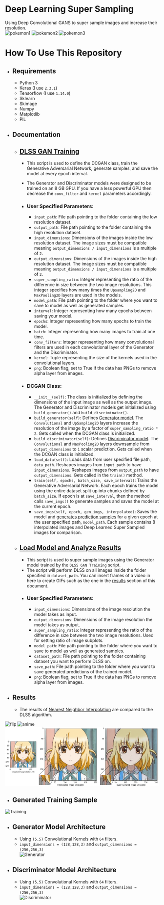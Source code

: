 # Deep Learning Super Sampling
Using Deep Convolutional GANS to super sample images and increase their resolution.<br/>
![pokemon1](https://i.imgur.com/KT4mZPg.jpg)
![pokemon2](https://i.imgur.com/FZ66KOm.jpg)
![pokemon3](https://i.imgur.com/Sf1hnmt.jpg)

# How To Use This Repository
* ## Requirements
  * Python 3
  * Keras (I use ```2.3.1```)
  * Tensorflow (I use ```1.14.0```)
  * Sklearn
  * Skimage
  * Numpy
  * Matplotlib
  * PIL
* ## Documentation
  * ## [DLSS GAN Training](https://nbviewer.jupyter.org/github/vee-upatising/DLSS/blob/master/DLSS%20GAN%20Training.ipynb)
      * This script is used to define the DCGAN class, train the Generative Adversarial Network, generate samples, and save the model at every epoch interval.
      * The Generator and Discriminator models were designed to be trained on an 8 GB GPU. If you have a less powerful GPU then decrease the ```conv_filter``` and ```kernel``` parameters accordingly.

      * ### User Specified Parameters:
          * ```input_path```: File path pointing to the folder containing the low resolution dataset.
          * ```output_path```: File path pointing to the folder containing the high resolution dataset.
          * ```input_dimensions```: Dimensions of the images inside the low resolution dataset. The image sizes must be compatible meaning ```output_dimensions / input_dimensions``` is a multiple of ```2```.
          * ```output_dimensions```: Dimensions of the images inside the high resolution dataset. The image sizes must be compatible meaning ```output_dimensions / input_dimensions``` is a multiple of ```2```.
          * ```super_sampling_ratio```: Integer representing the ratio of the difference in size between the two image resolutions. This integer specifies how many times the ```Upsampling2D``` and ```MaxPooling2D``` layers are used in the models.
          * ```model_path```: File path pointing to the folder where you want to save to model as well as generated samples.
          * ```interval```: Integer representing how many epochs between saving your model.
          * ```epochs```: Integer representing how many epochs to train the model.
          * ```batch```: Integer representing how many images to train at one time.
          * ```conv_filters```: Integer representing how many convolutional filters are used in each convolutional layer of the Generator and the Discriminator.
          * ```kernel```: Tuple representing the size of the kernels used in the convolutional layers.
          * ```png```: Boolean flag, set to True if the data has PNGs to remove alpha layer from images.

       * ### DCGAN Class:
          * ```__init__(self)```: The class is initialized by defining the dimensions of the input image as well as the output image. The Generator and Discriminator models get initialized using ```build_generator()``` and ```build_discriminator()```.
          * ```build_generator(self)```: Defines [Generator model](https://github.com/vee-upatising/DLSS/blob/master/README.md#generator-model-architecture). The ```Convolutional``` and ```UpSampling2D``` layers increase the resolution of the image by a factor of ```super_sampling_ratio * 2```. Gets called when the DCGAN class is initialized.
          * ```build_discriminator(self)```: Defines [Discriminator model](https://github.com/vee-upatising/DLSS/blob/master/README.md#discriminator-model-architecture). The ```Convolutional``` and ```MaxPooling2D``` layers downsample from ```output_dimensions``` to ```1``` scalar prediction. Gets called when the DCGAN class is initialized.
          * ```load_data(self)```: Loads data from user specified file path, ```data_path```. Reshapes images from ```input_path``` to have ```input_dimensions```. Reshapes  images from ```output_path``` to have ```output_dimensions```. Gets called in the ```train()``` method.
          * ```train(self, epochs, batch_size, save_interval)```: Trains the Generative Adversarial Network. Each epoch trains the model using the entire dataset split up into chunks defined by ```batch_size```. If epoch is at ```save_interval```, then the method calls ```save_imgs()``` to generate samples and saves the model at the current epoch.
          * ```save_imgs(self, epoch, gen_imgs, interpolated)```: Saves the model and [generates prediction samples](https://github.com/vee-upatising/DLSS/blob/master/README.md#generated-training-sample) for a given epoch at the user specified path, ```model_path```. Each sample contains 8 interpolated images and Deep Learned Super Sampled images for comparison.
          
  * ## [Load Model and Analyze Results](https://nbviewer.jupyter.org/github/vee-upatising/DLSS/blob/master/Load%20Model%20and%20Analyze%20Results.ipynb)
    * This script is used to super sample images using the Generator model trained by the ```DLSS GAN Training``` script.
    * The script will perform DLSS on all images inside the folder specified in ```dataset_path```. You can insert frames of a video in here to create GIFs such as the one in the [results](https://github.com/vee-upatising/DLSS/blob/master/README.md#results) section of this document.
    * ### User Specified Parameters:
        * ```input_dimensions```: Dimensions of the image resolution the model takes as input.
        * ```output_dimensions```: Dimensions of the image resolution the model takes as output.
        * ```super_sampling_ratio```: Integer representing the ratio of the difference in size between the two image resolutions. Used for setting ratio of image subplots.
        * ```model_path```: File path pointing to the folder where you want to save to model as well as generated samples.
        * ```dataset_path```: File path pointing to the folder containing dataset you want to perform DLSS on.
        * ```save_path```: File path pointing to the folder where you want to save generated predictions of the trained model.
        * ```png```: Boolean flag, set to True if the data has PNGs to remove alpha layer from images.


* ## Results
  * The results of [Nearest Neighbor Interpolation](https://pillow.readthedocs.io/en/3.1.x/reference/Image.html#PIL.Image.Image.resize) are compared to the DLSS algorithm. <br/>

![flip](https://vee-upatising.github.io/images/flip.gif)
![anime](https://vee-upatising.github.io/images/sr.jpg)
![comparison](https://raw.githubusercontent.com/vee-upatising/Super-Resolution-GAN/master/edited.png)

* ## Generated Training Sample
![Training](https://i.imgur.com/wCliEAM.png)

* ## Generator Model Architecture
  * Using ```(5,5)``` Convolutional Kernels with ```64``` filters.
  * ```input_dimensions = (128,128,3)``` and ```output_dimensions = (256,256,3)``` </br>
![Generator](https://i.imgur.com/Ll1UA4p.jpg)

* ## Discriminator Model Architecture
  * Using ```(5,5)``` Convolutional Kernels with ```64``` filters.
  * ```input_dimensions = (128,128,3)``` and ```output_dimensions = (256,256,3)``` </br>
![Discriminator](https://i.imgur.com/Pi8gTJR.jpg)
